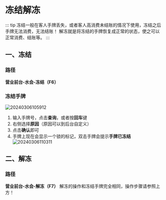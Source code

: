 # 冻结解冻
::: tip
冻结一般在客人手牌丢失，或者客人高消费未结账的情况下使用，冻结之后手牌无法消费，无法结账！
解冻就是将冻结的手牌恢复成正常的状态，使之可以正常消费、结账等。
:::
## 一、冻结
### 路径
**营业前台-水会-冻结（F6）**
### 冻结手牌
![20240306105912](https://wiki-cdsoft.oss-cn-hangzhou.aliyuncs.com/20240306105912.png)
1. 输入手牌号，点击**查询**，或者按**回车**键
2. 右侧选择**原因**（原因可以到后台自定义）
3. 点击**确认**即可
4. 手牌上现在会显示一个锁的标记，双击手牌会提示**手牌已冻结**
![20240306110311](https://wiki-cdsoft.oss-cn-hangzhou.aliyuncs.com/20240306110311.png)

## 二、解冻
### 路径
**营业前台-水会-解冻（F7）**
解冻的操作和冻结手牌完全相同，操作步骤请参照上方！